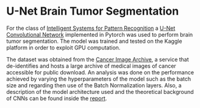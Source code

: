 # U-Net Brain Tumor Segmentation 

For the class of [Intelligent Systems for Pattern Recognition](https://elearning.di.unipi.it/course/view.php?id=110) a [U-Net Convolutional Network](https://arxiv.org/pdf/1505.04597.pdf) implemented in Pytorch was used to perform brain tumor segmentation. The model was trained and tested on the Kaggle platform in order to exploit GPU computation.  

The dataset was obtained from the [Cancer Image Archive](https://www.cancerimagingarchive.net/), a service that de-identifies and hosts a large archive of medical images of cancer accessible for public download. 
An analysis was done on the performance achieved by varying the hyperparameters of the model such as the batch size and regarding then use of the Batch Normalization layers. Also, a description of the model architecture used and the theoretical background of CNNs can be found inside the [report](https://github.com/FraCorti/U_Net-Brain-tumor-segmentation/blob/main/report.pdf).
